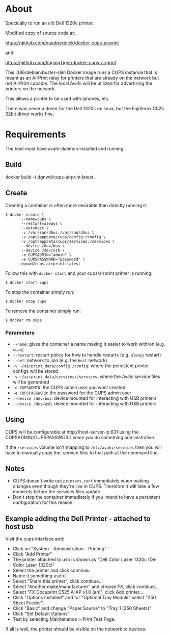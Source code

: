 # About

Specically to run an old Dell 1320c printer.

Modified copy of source code at:

https://github.com/quadportnick/docker-cups-airprint

and:

https://github.com/RagingTiger/docker-cups-airprint

This i386/debian:buster-slim Docker image runs a CUPS instance that is meant
as an AirPrint relay for printers that are already on the network but not AirPrint capable.
The local Avahi will be utilized for advertising the printers on the network.

This allows a printer to be used with iphones, etc.

There was never a driver for the Dell 1320c on linux, but the FujiXerox C525 32bit driver works fine.


# Requirements

The host must have avahi-daemon installed and running.


## Build

   docker build -t dgnwd/cups-airprint:latest .


## Create
Creating a container is often more desirable than directly running it:
```
$ docker create \
       --name=cups \
       --restart=always \
       --net=host \
       -v /var/run/dbus:/var/run/dbus \
       -v /opt/appdata/cups/config:/config \
       -v /opt/appdata/cups/services:/services \
       --device /dev/bus \
       --device /dev/usb \
       -e CUPSADMIN="admin" \
       -e CUPSPASSWORD="password" \
       dgnwd/cups-airprint:latest
```
Follow this with `docker start` and your cups/airprint printer is running:
```
$ docker start cups
```
To stop the container simply run:
```
$ docker stop cups
```
To remove the container simply run:
```
$ docker rm cups
```

### Parameters
* `--name`: gives the container a name making it easier to work with/on (e.g.
  `cups`)
* `--restart`: restart policy for how to handle restarts (e.g. `always` restart)
* `--net`: network to join (e.g. the `host` network)
* `-v ~/airprint_data/config:/config`: where the persistent printer configs
   will be stored
* `-v ~/airprint_data/services:/services`: where the Avahi service files will
   be generated
* `-e CUPSADMIN`: the CUPS admin user you want created
* `-e CUPSPASSWORD`: the password for the CUPS admin user
* `--device /dev/bus`: device mounted for interacting with USB printers
* `--device /dev/usb`: device mounted for interacting with USB printers

## Using
CUPS will be configurable at http://host-server-ip:631 using the
CUPSADMIN/CUPSPASSWORD when you do something administrative.

If the `/services` volume isn't mapping to `/etc/avahi/services` then you will
have to manually copy the .service files to that path at the command line.

## Notes
* CUPS doesn't write out `printers.conf` immediately when making changes even
though they're live in CUPS. Therefore it will take a few moments before the
services files update
* Don't stop the container immediately if you intend to have a persistent
configuration for this reason.

## Example adding the Dell Printer - attached to host usb

Visit the cups interface and:

* Click on "System - Administration - Printing"
* Click "Add Printer"
* The printer attached to usb is shown as "Dell Color Laser 1320c (Dell Color Laser 1320c)"
* Select the printer and click continue.
* Name it something useful
* Select "Share this printer", click continue...
* Select "Another make/manufacturer" and choose FX, click continue...
* Select "FX Docuprint C525 A-AP v1.0 (en)", click Add printer...
* Click "Options Installed" and for "Optional Tray Module" select "250 Sheet Feeder".
* Click "Basic" and change "Paper Source" to "Tray 1 (250 Sheets)"
* Click "Set Default Options"
* Test by selecting Maintenance > Print Test Page.

If all is well, the printer should be visible on the network to devices.
